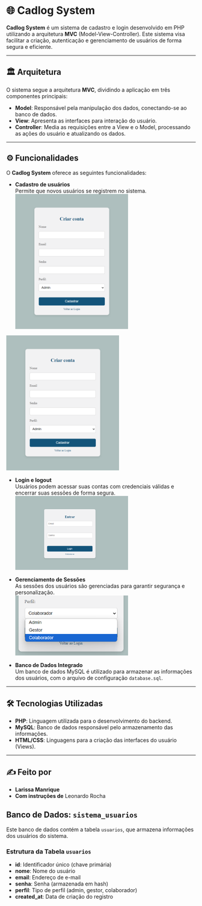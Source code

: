 # 🌐 Cadlog System

**Cadlog System** é um sistema de cadastro e login desenvolvido em PHP utilizando a arquitetura **MVC** (Model-View-Controller). Este sistema visa facilitar a criação, autenticação e gerenciamento de usuários de forma segura e eficiente.

---

## 🏛️ Arquitetura

O sistema segue a arquitetura **MVC**, dividindo a aplicação em três componentes principais:

- **Model**: Responsável pela manipulação dos dados, conectando-se ao banco de dados.
- **View**: Apresenta as interfaces para interação do usuário.
- **Controller**: Media as requisições entre a View e o Model, processando as ações do usuário e atualizando os dados.

---

## ⚙️ Funcionalidades

O **Cadlog System** oferece as seguintes funcionalidades:

- **Cadastro de usuários**  
  Permite que novos usuários se registrem no sistema.  
  <img src="img/tela-cadastro.png" alt="Tela de Cadastro" width="300px">
<img src="img/tela-cadastro.png" alt="Tela de Cadastro" width="300px">



- **Login e logout**  
  Usuários podem acessar suas contas com credenciais válidas e encerrar suas sessões de forma segura.  
  <img src="img/tela-login.png" alt="Tela de Login" width="300px">

- **Gerenciamento de Sessões**  
  As sessões dos usuários são gerenciadas para garantir segurança e personalização.  
    <img src="img/tipo-user.png" alt="Tipo de usuario" width="300px">


- **Banco de Dados Integrado**  
  Um banco de dados MySQL é utilizado para armazenar as informações dos usuários, com o arquivo de configuração `database.sql`.

---

## 🛠️ Tecnologias Utilizadas

- **PHP**: Linguagem utilizada para o desenvolvimento do backend.
- **MySQL**: Banco de dados responsável pelo armazenamento das informações.
- **HTML/CSS**: Linguagens para a criação das interfaces do usuário (Views).

---

## ✍️ Feito por

- **Larissa Manrique**
- **Com instruções de** Leonardo Rocha


## Banco de Dados: `sistema_usuarios`

Este banco de dados contém a tabela `usuarios`, que armazena informações dos usuários do sistema.

### Estrutura da Tabela `usuarios`

- **id**: Identificador único (chave primária)
- **nome**: Nome do usuário
- **email**: Endereço de e-mail
- **senha**: Senha (armazenada em hash)
- **perfil**: Tipo de perfil (admin, gestor, colaborador)
- **created_at**: Data de criação do registro
